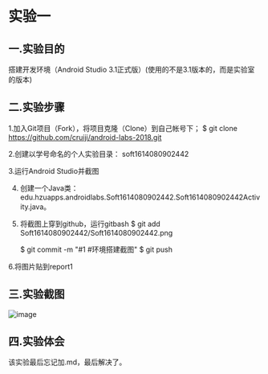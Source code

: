 # 实验一

## 一.实验目的

搭建开发环境（Android Studio 3.1正式版）(使用的不是3.1版本的，而是实验室的版本)

## 二.实验步骤
1.加入Git项目（Fork），将项目克隆（Clone）到自己帐号下； $ git clone https://github.com/cruiji/android-labs-2018.git

2.创建以学号命名的个人实验目录： soft1614080902442

3.运行Android Studio并截图

4. 创建一个Java类：edu.hzuapps.androidlabs.Soft1614080902442.Soft1614080902442Activity.java。

5. 将截图上穿到github，运行gitbash $ git add Soft1614080902442/Soft1614080902442.png 

   $ git commit -m "#1 #环境搭建截图" 
   $ git push
   
6.将图片贴到report1

## 三.实验截图
![image](https://github.com/cruiji/android-labs-2018/blob/master/soft1614080902442/Soft1614080902442Activity.PNG)
## 四.实验体会
该实验最后忘记加.md，最后解决了。
